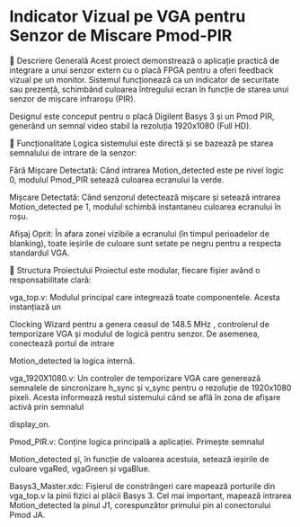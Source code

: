 # Indicator Vizual pe VGA pentru Senzor de Miscare Pmod-PIR

📝 Descriere Generală
Acest proiect demonstrează o aplicație practică de integrare a unui senzor extern cu o placă FPGA pentru a oferi feedback vizual pe un monitor. Sistemul funcționează ca un indicator de securitate sau prezență, schimbând culoarea întregului ecran în funcție de starea unui senzor de mișcare infraroșu (PIR).

Designul este conceput pentru o placă Digilent Basys 3 și un Pmod PIR, generând un semnal video stabil la rezoluția 1920x1080 (Full HD).

🚦 Funcționalitate
Logica sistemului este directă și se bazează pe starea semnalului de intrare de la senzor:


Fără Mișcare Detectată: Când intrarea Motion_detected este pe nivel logic 0, modulul Pmod_PIR setează culoarea ecranului la verde.


Mișcare Detectată: Când senzorul detectează mișcare și setează intrarea Motion_detected pe 1, modulul schimbă instantaneu culoarea ecranului în roșu.


Afișaj Oprit: În afara zonei vizibile a ecranului (în timpul perioadelor de blanking), toate ieșirile de culoare sunt setate pe negru pentru a respecta standardul VGA.

📁 Structura Proiectului
Proiectul este modular, fiecare fișier având o responsabilitate clară:


vga_top.v: Modulul principal care integrează toate componentele. Acesta instanțiază un 

Clocking Wizard pentru a genera ceasul de 148.5 MHz , controlerul de temporizare VGA și modulul de logică pentru senzor. De asemenea, conectează portul de intrare 



Motion_detected la logica internă.


vga_1920X1080.v: Un controler de temporizare VGA care generează semnalele de sincronizare h_sync și v_sync pentru o rezoluție de 1920x1080 pixeli. Acesta informează restul sistemului când se află în zona de afișare activă prin semnalul 

display_on.


Pmod_PIR.v: Conține logica principală a aplicației. Primește semnalul 

Motion_detected și, în funcție de valoarea acestuia, setează ieșirile de culoare vgaRed, vgaGreen și vgaBlue.


Basys3_Master.xdc: Fișierul de constrângeri care mapează porturile din vga_top.v la pinii fizici ai plăcii Basys 3. Cel mai important, mapează intrarea Motion_detected la pinul J1, corespunzător primului pin al conectorului Pmod JA.
